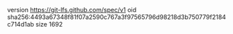 version https://git-lfs.github.com/spec/v1
oid sha256:4493a67348f81f07a2590c767a3f97565796d98218d3b750779f2184c714d1ab
size 1692
